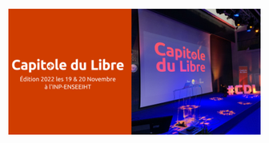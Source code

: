 ![Capitole du Libre on github](https://raw.githubusercontent.com/capitoledulibre/.github/master/profile/banner-github.png)
